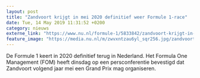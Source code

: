 ```yaml
---
layout: post
title: "Zandvoort krijgt in mei 2020 definitief weer Formule 1-race"
date: Tue, 14 May 2019 11:31:52 +0200
category: nieuws
externe_link: "https://www.nu.nl/formule-1/5833842/zandvoort-krijgt-in-mei-2020-definitief-weer-formule-1-race.html"
feature_image: "https://media.nu.nl/m/zwvxntzau6yl_sqr256.jpg/zandvoort-krijgt-in-mei-2020-definitief-weer-formule-1-race.jpg"
---
```


De Formule 1 keert in 2020 definitief terug in Nederland. Het Formula One Management (FOM) heeft dinsdag op een persconferentie bevestigd dat Zandvoort volgend jaar mei een Grand Prix mag organiseren.
